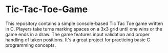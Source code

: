 # Tic-Tac-Toe-Game
This repository contains a simple console-based Tic Tac Toe game written in C. Players take turns marking spaces on a 3x3 grid until one wins or the game ends in a draw. The game features input validation and proper handling of taken positions. It's a great project for practicing basic C programming concepts.
